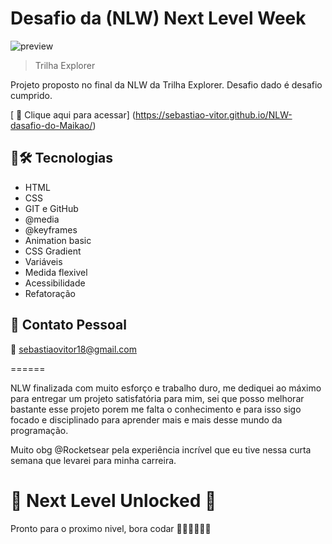 # Desafio da (NLW) Next Level Week

![preview](./assets/Opera%20Instant%C3%A2neo_2022-09-21_004219_index.html.png)

> Trilha Explorer

Projeto proposto no final da NLW da Trilha Explorer. Desafio dado é desafio cumprido.

[ 🔗 Clique aqui para acessar] (https://sebastiao-vitor.github.io/NLW-dasafio-do-Maikao/)

## 🧰🛠️ Tecnologias 

- HTML 
- CSS
- GIT e GitHub
- @media
- @keyframes
- Animation basic
- CSS Gradient
- Variáveis
- Medida flexivel
- Acessibilidade
- Refatoração

## 💛 Contato Pessoal

📧 sebastiaovitor18@gmail.com

======

NLW finalizada com muito esforço e trabalho duro, me dediquei ao máximo para entregar um projeto satisfatória para mim, sei que posso melhorar bastante esse projeto porem me falta o conhecimento e para isso sigo focado e disciplinado para aprender mais e mais desse mundo da programação.

Muito obg @Rocketsear pela experiência incrível que eu tive nessa curta semana que levarei para minha carreira.

# 🚀 Next Level Unlocked 🚀

Pronto para o proximo nivel, bora codar 🚀🚀🚀🚀🚀🚀
